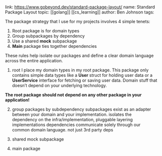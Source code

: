 link: https://www.gobeyond.dev/standard-package-layout/
name: Standard Package Layout
topic: [[golang]] [[cs_learning]]
author: Ben Johnson
tags:

The package strategy that I use for my projects involves 4 simple tenets:

1.  Root package is for domain types
2.  Group subpackages by dependency
3.  Use a shared __mock__ subpackage
4.  __Main__ package ties together dependencies

These rules help isolate our packages and define a clear domain language across the entire application. 

1. root
I place my domain types in my root package. This package only contains simple data types like a __User__ struct for holding user data or a __UserService__ interface for fetching or saving user data. Domain stuff that doesn’t depend on your underlying technology.

__The root package should not depend on any other package in your application!__

2. group packages by subdependency
subpackages exist as an adapter between your domain and your implementation.
isolates the dependency on the infra/implementation, pluggable
layering implementations
dependencies communicate solely through our common domain language.
not just 3rd party deps

3. shared mock subpackage
4. main package

